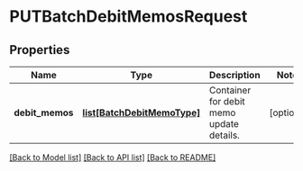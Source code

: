 # PUTBatchDebitMemosRequest

## Properties
Name | Type | Description | Notes
------------ | ------------- | ------------- | -------------
**debit_memos** | [**list[BatchDebitMemoType]**](BatchDebitMemoType.md) | Container for debit memo update details.  | [optional] 

[[Back to Model list]](../README.md#documentation-for-models) [[Back to API list]](../README.md#documentation-for-api-endpoints) [[Back to README]](../README.md)

